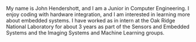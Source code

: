 My name is John Hendershott, and I am a Junior in Computer Engineering.  I enjoy coding with hardware integration, and I am interested in learning more about embedded systems.  I have worked as in intern at the Oak Ridge National Laboratory for about 3 years as part of the Sensors and Embedded Systems and the Imaging Systems and Machine Learning groups.
